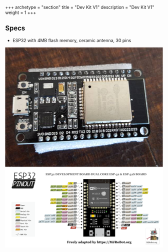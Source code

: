 +++
archetype = "section"
title = "Dev Kit V1"
description =  "Dev Kit V1"
weight = 1
+++


## Specs
* ESP32 with 4MB flash memory, ceramic antenna, 30 pins


![image](devkit_v1.jpg?width=400px)
![image](v1_pinout.png?width=400px)



